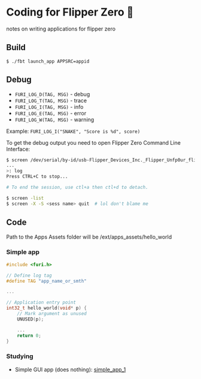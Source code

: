 # Coding for Flipper Zero :flipper:
notes on writing applications for flipper zero

## Build

    $ ./fbt launch_app APPSRC=appid

## Debug

* `FURI_LOG_D(TAG, MSG)` - debug
* `FURI_LOG_T(TAG, MSG)` - trace
* `FURI_LOG_I(TAG, MSG)` - info
* `FURI_LOG_E(TAG, MSG)` - error
* `FURI_LOG_W(TAG, MSG)` - warning

Example: `FURI_LOG_I("SNAKE", "Score is %d", score)`

To get the debug output you need to open Flipper Zero Command Line Interface:

```sh
$ screen /dev/serial/by-id/usb-Flipper_Devices_Inc._Flipper_Unfp0ur_flip_Unfp0ur-if00
...
>: log
Press CTRL+C to stop...

# To end the session, use ctl+a then ctl+d to detach.

$ screen -list
$ screen -X -S <sess name> quit  # lol don't blame me
```

## Code

Path to the Apps Assets folder will be /ext/apps_assets/hello_world

### Simple app

```c
#include <furi.h>

// Define log tag
#define TAG "app_name_or_smth"

...

// Application entry point
int32_t hello_world(void* p) {
    // Mark argument as unused
    UNUSED(p);

    ...
    return 0;
}
```

### Studying

* Simple GUI app (does nothing): [simple_app_1](studying/simple_app_1/)
